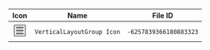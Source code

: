 | Icon | Name | File ID |
| ---  | ---  | ---     |
| ![](VerticalLayoutGroup%20Icon.png) | `VerticalLayoutGroup Icon` | `-6257839366180883323` |
